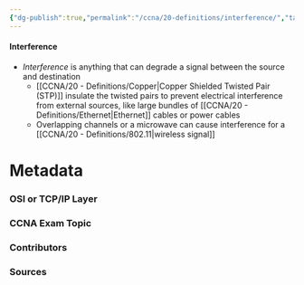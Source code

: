 ```yaml
---
{"dg-publish":true,"permalink":"/ccna/20-definitions/interference/","tags":["defs_ccna"],"created":"2024-01-10T09:07:04.286-08:00","updated":"2024-01-10T09:13:20.379-08:00"}
---
```


#### Interference
- *Interference* is anything that can degrade a signal between the source and destination
	- [[CCNA/20 - Definitions/Copper\|Copper Shielded Twisted Pair (STP)]] insulate the twisted pairs to prevent electrical interference from external sources, like large bundles of [[CCNA/20 - Definitions/Ethernet\|Ethernet]] cables or power cables
	- Overlapping channels or a microwave can cause interference for a [[CCNA/20 - Definitions/802.11\|wireless signal]] 




# Metadata
### OSI or TCP/IP Layer

### CCNA Exam Topic

### Contributors

### Sources

